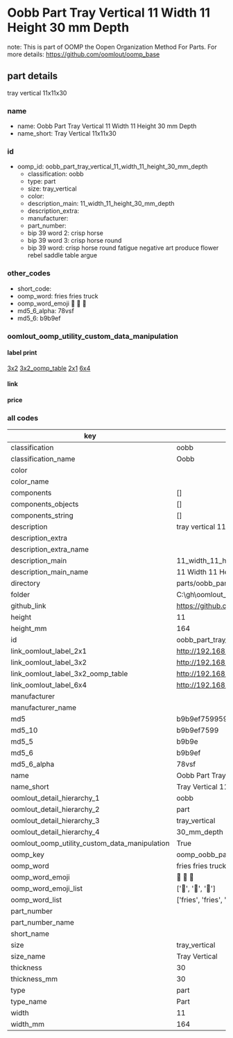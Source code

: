 # Oobb Part Tray Vertical 11 Width 11 Height 30 mm Depth  

note: This is part of OOMP the Oopen Organization Method For Parts. For more details: https://github.com/oomlout/oomp_base

##  part details
  



tray vertical 11x11x30



### name
* name: Oobb Part Tray Vertical 11 Width 11 Height 30 mm Depth
* name_short: Tray Vertical 11x11x30 
### id
* oomp_id: oobb_part_tray_vertical_11_width_11_height_30_mm_depth
  * classification: oobb
  * type: part
  * size: tray_vertical
  * color: 
  * description_main: 11_width_11_height_30_mm_depth
  * description_extra: 
  * manufacturer: 
  * part_number: 
  * bip 39 word 2: crisp horse
  * bip 39 word 3: crisp horse round
  * bip 39 word: crisp horse round fatigue negative art produce flower rebel saddle table argue

### other_codes
* short_code: 
* oomp_word: fries fries truck
* oomp_word_emoji :fries: :fries: :truck:
* md5_6_alpha: 78vsf
* md5_6: b9b9ef






### oomlout_oomp_utility_custom_data_manipulation
#### label print
[3x2](http://192.168.1.245:1112/?label=oomp%2078vsf)
[3x2_oomp_table](http://192.168.1.108:1112/?label=oomp%2078vsf)
[2x1](http://192.168.1.242:1112/?label=oomp%2078vsf)
[6x4](http://192.168.1.55:1112/?label=oomp%2078vsf)    

#### link

                              

#### price







### all codes 
| key | value |  
| --- | --- |  
| classification | oobb |  
| classification_name | Oobb |  
| color |  |  
| color_name |  |  
| components | [] |  
| components_objects | [] |  
| components_string | [] |  
| description | tray vertical 11x11x30 |  
| description_extra |  |  
| description_extra_name |  |  
| description_main | 11_width_11_height_30_mm_depth |  
| description_main_name | 11 Width 11 Height 30 mm Depth |  
| directory | parts/oobb_part_tray_vertical_11_width_11_height_30_mm_depth |  
| folder | C:\gh\oomlout_oobb_version_4_generated_parts\parts\oobb_part_tray_vertical_11_width_11_height_30_mm_depth |  
| github_link | https://github.com/oomlout/oomlout_oomp_part_src/tree/main/parts/oobb_part_tray_vertical_11_width_11_height_30_mm_depth |  
| height | 11 |  
| height_mm | 164 |  
| id | oobb_part_tray_vertical_11_width_11_height_30_mm_depth |  
| link_oomlout_label_2x1 | http://192.168.1.242:1112/?label=oomp%2078vsf |  
| link_oomlout_label_3x2 | http://192.168.1.245:1112/?label=oomp%2078vsf |  
| link_oomlout_label_3x2_oomp_table | http://192.168.1.108:1112/?label=oomp%2078vsf |  
| link_oomlout_label_6x4 | http://192.168.1.55:1112/?label=oomp%2078vsf |  
| manufacturer |  |  
| manufacturer_name |  |  
| md5 | b9b9ef75995995743349f53d78db719d |  
| md5_10 | b9b9ef7599 |  
| md5_5 | b9b9e |  
| md5_6 | b9b9ef |  
| md5_6_alpha | 78vsf |  
| name | Oobb Part Tray Vertical 11 Width 11 Height 30 mm Depth |  
| name_short | Tray Vertical 11x11x30  |  
| oomlout_detail_hierarchy_1 | oobb |  
| oomlout_detail_hierarchy_2 | part |  
| oomlout_detail_hierarchy_3 | tray_vertical |  
| oomlout_detail_hierarchy_4 | 30_mm_depth |  
| oomlout_oomp_utility_custom_data_manipulation | True |  
| oomp_key | oomp_oobb_part_tray_vertical_11_width_11_height_30_mm_depth |  
| oomp_word | fries fries truck |  
| oomp_word_emoji | :fries: :fries: :truck: |  
| oomp_word_emoji_list | [':fries:', ':fries:', ':truck:'] |  
| oomp_word_list | ['fries', 'fries', 'truck'] |  
| part_number |  |  
| part_number_name |  |  
| short_name |  |  
| size | tray_vertical |  
| size_name | Tray Vertical |  
| thickness | 30 |  
| thickness_mm | 30 |  
| type | part |  
| type_name | Part |  
| width | 11 |  
| width_mm | 164 |  
